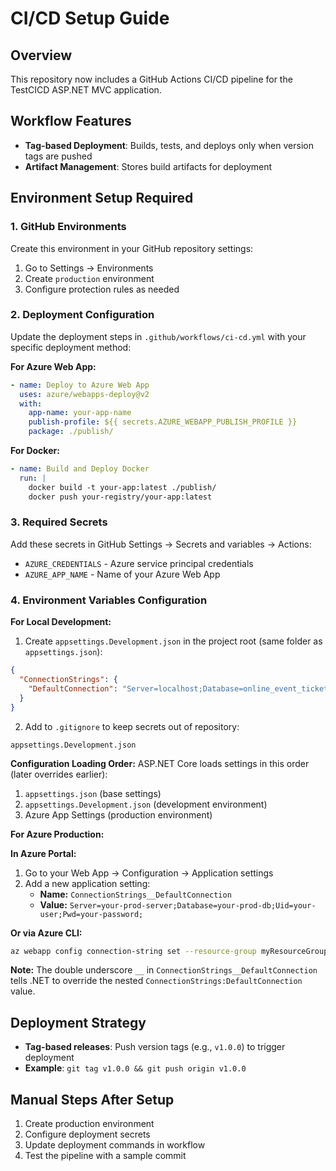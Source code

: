 # CI/CD Setup Guide

## Overview
This repository now includes a GitHub Actions CI/CD pipeline for the TestCICD ASP.NET MVC application.

## Workflow Features
- **Tag-based Deployment**: Builds, tests, and deploys only when version tags are pushed
- **Artifact Management**: Stores build artifacts for deployment

## Environment Setup Required

### 1. GitHub Environments
Create this environment in your GitHub repository settings:

1. Go to Settings → Environments
2. Create `production` environment
3. Configure protection rules as needed

### 2. Deployment Configuration
Update the deployment steps in `.github/workflows/ci-cd.yml` with your specific deployment method:

**For Azure Web App:**
```yaml
- name: Deploy to Azure Web App
  uses: azure/webapps-deploy@v2
  with:
    app-name: your-app-name
    publish-profile: ${{ secrets.AZURE_WEBAPP_PUBLISH_PROFILE }}
    package: ./publish/
```

**For Docker:**
```yaml
- name: Build and Deploy Docker
  run: |
    docker build -t your-app:latest ./publish/
    docker push your-registry/your-app:latest
```

### 3. Required Secrets
Add these secrets in GitHub Settings → Secrets and variables → Actions:
- `AZURE_CREDENTIALS` - Azure service principal credentials
- `AZURE_APP_NAME` - Name of your Azure Web App

### 4. Environment Variables Configuration

**For Local Development:**
1. Create `appsettings.Development.json` in the project root (same folder as `appsettings.json`):
```json
{
  "ConnectionStrings": {
    "DefaultConnection": "Server=localhost;Database=online_event_ticketing;Uid=root;Pwd=your-actual-password;"
  }
}
```

2. Add to `.gitignore` to keep secrets out of repository:
```
appsettings.Development.json
```

**Configuration Loading Order:**
ASP.NET Core loads settings in this order (later overrides earlier):
1. `appsettings.json` (base settings)  
2. `appsettings.Development.json` (development environment)
3. Azure App Settings (production environment)

**For Azure Production:**

**In Azure Portal:**
1. Go to your Web App → Configuration → Application settings
2. Add a new application setting:
   - **Name:** `ConnectionStrings__DefaultConnection`
   - **Value:** `Server=your-prod-server;Database=your-prod-db;Uid=your-user;Pwd=your-password;`

**Or via Azure CLI:**
```bash
az webapp config connection-string set --resource-group myResourceGroup --name myApp --connection-string-type SQLServer --settings DefaultConnection="Server=your-prod-server;Database=your-prod-db;Uid=your-user;Pwd=your-password;"
```

**Note:** The double underscore `__` in `ConnectionStrings__DefaultConnection` tells .NET to override the nested `ConnectionStrings:DefaultConnection` value.

## Deployment Strategy
- **Tag-based releases**: Push version tags (e.g., `v1.0.0`) to trigger deployment
- **Example**: `git tag v1.0.0 && git push origin v1.0.0`

## Manual Steps After Setup
1. Create production environment
2. Configure deployment secrets
3. Update deployment commands in workflow
4. Test the pipeline with a sample commit